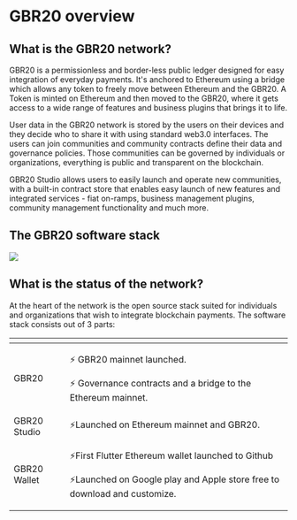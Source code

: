 # GBR20 overview

## What is the GBR20 network?

GBR20 is a permissionless and border-less public ledger designed for easy integration of everyday payments. It's anchored to Ethereum using a bridge which allows any token to freely move between Ethereum and the GBR20. A Token is minted on Ethereum and then moved to the GBR20, where it gets access to a wide range of features and business plugins that brings it to life.

User data in the GBR20 network is stored by the users on their devices and they decide who to share it with using standard web3.0 interfaces. The users can join communities and community contracts define their data and governance policies. Those communities can be governed by individuals or organizations, everything is public and transparent on the blockchain.

GBR20 Studio allows users to easily launch and operate new communities, with a built-in contract store that enables easy launch of new features and integrated services - fiat on-ramps, business management plugins, community management functionality and much more.

## The GBR20 software stack

![](.gitbook/assets/fuse-network-architecture2.jpg)

## What is the status of the network?

At the heart of the network is the open source stack suited for individuals and organizations that wish to integrate blockchain payments. The software stack consists out of 3 parts:

<table>
  <thead>
    <tr>
      <th style="text-align:left"></th>
      <th style="text-align:left"></th>
    </tr>
  </thead>
  <tbody>
    <tr>
      <td style="text-align:left">GBR20</td>
      <td style="text-align:left">
        <p>&#x26A1; GBR20 mainnet launched.</p>
        <p>&#x26A1; Governance contracts and a bridge to the Ethereum mainnet.</p>
      </td>
    </tr>
    <tr>
      <td style="text-align:left">GBR20 Studio</td>
      <td style="text-align:left">&#x26A1;Launched on Ethereum mainnet and GBR20.</td>
    </tr>
    <tr>
      <td style="text-align:left">GBR20 Wallet</td>
      <td style="text-align:left">
        <p>&#x26A1;First Flutter Ethereum wallet launched to Github</p>
        <p>&#x26A1;Launched on Google play and Apple store free to download and customize.</p>
      </td>
    </tr>
  </tbody>
</table>


